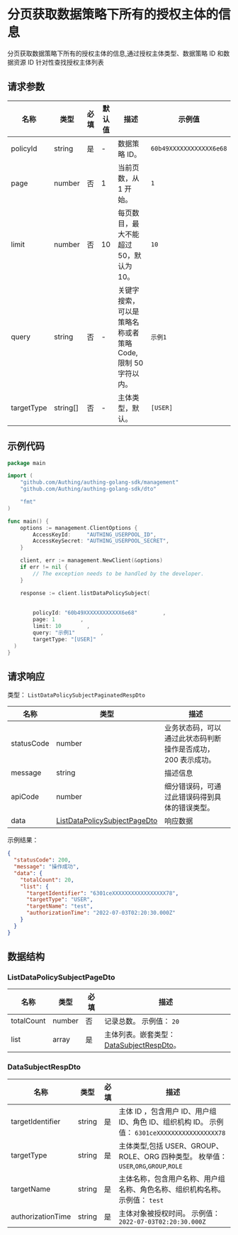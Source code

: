 # 分页获取数据策略下所有的授权主体的信息

<!--
  警告⚠️：
  不要直接修改该文档，
  https://github.com/Authing/authing-docs-factory
  使用该项目进行生成
-->

<LastUpdated />

分页获取数据策略下所有的授权主体的信息,通过授权主体类型、数据策略 ID 和数据资源 ID 针对性查找授权主体列表

## 请求参数

| 名称 | 类型 | 必填 | 默认值 | 描述 | 示例值 |
| ---- | ---- | ---- | ---- | ---- | ---- |
| policyId | string  | 是 | - | 数据策略 ID。  | `60b49XXXXXXXXXXXX6e68` |
| page | number  | 否 | 1 | 当前页数，从 1 开始。  | `1` |
| limit | number  | 否 | 10 | 每页数目，最大不能超过 50，默认为 10。  | `10` |
| query | string  | 否 | - | 关键字搜索，可以是策略名称或者策略 Code,限制 50 字符以内。  | `示例1` |
| targetType | string[]  | 否 | - | 主体类型，默认。  | `[USER]` |


## 示例代码

```go
package main

import (
    "github.com/Authing/authing-golang-sdk/management"
    "github.com/Authing/authing-golang-sdk/dto"

    "fmt"
)

func main() {
    options := management.ClientOptions {
        AccessKeyId:     "AUTHING_USERPOOL_ID",
        AccessKeySecret: "AUTHING_USERPOOL_SECRET",
    }

    client, err := management.NewClient(&options)
    if err != nil {
        // The exception needs to be handled by the developer.
    }

    response := client.listDataPolicySubject(
    
     
        policyId: "60b49XXXXXXXXXXXX6e68"        , 
        page: 1        , 
        limit: 10        , 
        query: "示例1"        , 
        targetType: "[USER]"        
  )
}
```



## 请求响应

类型： `ListDataPolicySubjectPaginatedRespDto`

| 名称 | 类型 | 描述 |
| ---- | ---- | ---- |
| statusCode | number | 业务状态码，可以通过此状态码判断操作是否成功，200 表示成功。 |
| message | string | 描述信息 |
| apiCode | number | 细分错误码，可通过此错误码得到具体的错误类型。 |
| data | <a href="#ListDataPolicySubjectPageDto">ListDataPolicySubjectPageDto</a> | 响应数据 |



示例结果：

```json
{
  "statusCode": 200,
  "message": "操作成功",
  "data": {
    "totalCount": 20,
    "list": {
      "targetIdentifier": "6301ceXXXXXXXXXXXXXXXXX78",
      "targetType": "USER",
      "targetName": "test",
      "authorizationTime": "2022-07-03T02:20:30.000Z"
    }
  }
}
```

## 数据结构


### <a id="ListDataPolicySubjectPageDto"></a> ListDataPolicySubjectPageDto

| 名称 | 类型 | 必填 | 描述 |
| ---- |  ---- | ---- | ---- |
| totalCount | number | 否 | 记录总数。 示例值： `20`  |
| list | array | 是 | 主体列表。嵌套类型：<a href="#DataSubjectRespDto">DataSubjectRespDto</a>。   |


### <a id="DataSubjectRespDto"></a> DataSubjectRespDto

| 名称 | 类型 | 必填 | 描述 |
| ---- |  ---- | ---- | ---- |
| targetIdentifier | string | 是 | 主体 ID ，包含用户 ID、用户组 ID、角色 ID、组织机构 ID。 示例值： `6301ceXXXXXXXXXXXXXXXXX78`  |
| targetType | string | 是 | 主体类型,包括 USER、GROUP、ROLE、ORG 四种类型。 枚举值：`USER`,`ORG`,`GROUP`,`ROLE`  |
| targetName | string | 是 | 主体名称，包含用户名称、用户组名称、角色名称、组织机构名称。 示例值： `test`  |
| authorizationTime | string | 是 | 主体对象被授权时间。 示例值： `2022-07-03T02:20:30.000Z`  |


